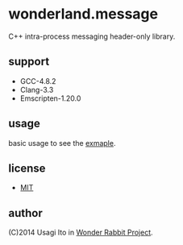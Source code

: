 # wonderland.message

C++ intra-process messaging header-only library.

## support

- GCC-4.8.2
- Clang-3.3
- Emscripten-1.20.0

## usage

basic usage to see the [exmaple](example).

## license

- [MIT](LICENSE)

## author

(C)2014 Usagi Ito in [Wonder Rabbit Project](http://www.WonderRabbitProject.net/).
